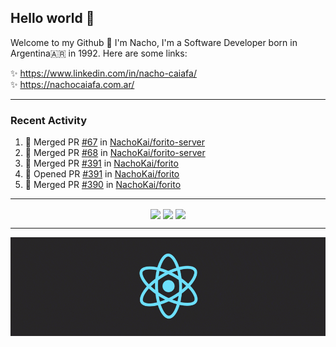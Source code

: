 ## Hello world 👋  
Welcome to my Github 🧙‍ I'm Nacho, I'm a Software Developer born in Argentina🇦🇷 in 1992. Here are some links:  
  
✨ https://www.linkedin.com/in/nacho-caiafa/  
✨ https://nachocaiafa.com.ar/  

---

### Recent Activity

<!--START_SECTION:activity-->
1. 🎉 Merged PR [#67](https://github.com/NachoKai/forito-server/pull/67) in [NachoKai/forito-server](https://github.com/NachoKai/forito-server)
2. 🎉 Merged PR [#68](https://github.com/NachoKai/forito-server/pull/68) in [NachoKai/forito-server](https://github.com/NachoKai/forito-server)
3. 🎉 Merged PR [#391](https://github.com/NachoKai/forito/pull/391) in [NachoKai/forito](https://github.com/NachoKai/forito)
4. 💪 Opened PR [#391](https://github.com/NachoKai/forito/pull/391) in [NachoKai/forito](https://github.com/NachoKai/forito)
5. 🎉 Merged PR [#390](https://github.com/NachoKai/forito/pull/390) in [NachoKai/forito](https://github.com/NachoKai/forito)
<!--END_SECTION:activity-->

---

<p align="center">
    <img align='center' src="https://github-readme-stats.vercel.app/api?username=NachoKai&theme=react&hide_border=true&include_all_commits=false&count_private=true" />
    <img align='center' src="https://github-readme-streak-stats.herokuapp.com/?user=NachoKai&theme=react&hide_border=true" />
    <img align="center" src="https://github-readme-stats.vercel.app/api/top-langs?username=NachoKai&langs_count=10&show_icons=true&locale=en&layout=compact&theme=react&hide_border=true" />
</p>

---

<img align='center' src='https://raw.githubusercontent.com/NachoKai/NachoKai/master/x3x5w638kkixi9s3h3vw.gif' >
